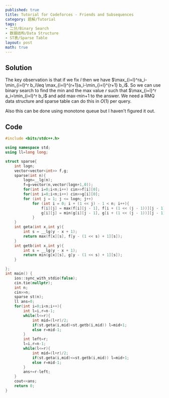 ```yaml
---
published: true
title: Tutorial for Codeforces - Friends and Subsequences
category: 题解/Tutorial
tags:
- 二分/Binary Search
- 数据结构/Data Structure
- ST表/Sparse Table
layout: post
math: true
---
```


<!-- more -->
## Solution

The key observation is that if we fix $l$ then we have $\max_{i=l}^ra_i-\min_{i=l}^r b_i\leq \max_{i=l}^{r+1}a_i-\min_{i=l}^{r+1} b_i$. So we can use binary search to find the min and the max value $r$ such that $\max_{i=l}^r a_i=\min_{i=l}^r b_i$ and add max-min+1 to the answer. We need a RMQ data structure and sparse table can do this in $O(1)$ per query.

Also this can be done using monotone queue but I haven't figured it out.

## Code
```cpp
#include <bits/stdc++.h>

using namespace std;
using ll=long long;

struct sparse{
    int logn;
    vector<vector<int>> f,g;
    sparse(int n){
        logn=__lg(n);
        f=g=vector(n,vector(logn+1,0));
        for(int i=0;i<n;i++) cin>>f[i][0];
        for(int i=0;i<n;i++) cin>>g[i][0];
        for (int j = 1; j <= logn; j++)
            for (int i = 0; i + (1 << j) - 1 < n; i++){
                f[i][j] = max(f[i][j - 1], f[i + (1 << (j - 1))][j - 1]);
                g[i][j] = min(g[i][j - 1], g[i + (1 << (j - 1))][j - 1]);
            }
    }
    int geta(int x,int y){
        int s = __lg(y - x + 1);
        return max(f[x][s], f[y - (1 << s) + 1][s]);
    }
    int getb(int x,int y){
        int s = __lg(y - x + 1);
        return min(g[x][s], g[y - (1 << s) + 1][s]);
    }

};
int main() {
    ios::sync_with_stdio(false);
    cin.tie(nullptr);
    int n;
    cin>>n;
    sparse st(n);
    ll ans=0;
    for(int i=0;i<n;i++){
        int l=i,r=n-1;
        while(l<=r){
            int mid=(l+r)/2;
            if(st.geta(i,mid)<st.getb(i,mid)) l=mid+1;
            else r=mid-1;
        }
        int left=r;
        l=i,r=n-1;
        while(l<=r){
            int mid=(l+r)/2;
            if(st.geta(i,mid)<=st.getb(i,mid)) l=mid+1;
            else r=mid-1;
        }
        ans+=r-left;
    }
    cout<<ans;
    return 0;
}
```
